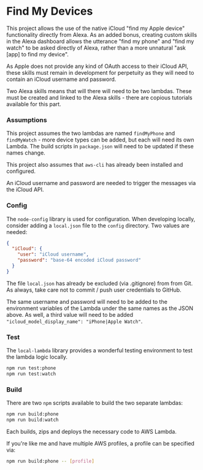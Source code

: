 # Find My Devices
This project allows the use of the native iCloud "find my Apple device" functionality directly from Alexa. As an added bonus, creating custom skills in the Alexa dashboard allows the utterance "find my phone" and "find my watch" to be asked directly of Alexa, rather than a more unnatural "ask [app] to find my device".  

As Apple does not provide any kind of OAuth access to their iCloud API, these skills must remain in development for perpetuity as they will need to contain an iCloud username and password.  

Two Alexa skills means that will there will need to be two lambdas. These must be created and linked to the Alexa skills - there are copious tutorials available for this part. 

### Assumptions

This project assumes the two lambdas are named `findMyPhone` and `findMyWatch` - more device types can be added, but each will need its own Lambda. The build scripts in `package.json` will need to be updated if these names change. 

This project also assumes that `aws-cli` has already been installed and configured.

An iCloud username and password are needed to trigger the messages via the iCloud API. 

### Config

The `node-config` library is used for configuration. When developing locally, consider adding a `local.json` file to the `config` directory. Two values are needed:
```json
{
  "iCloud": {
    "user": "iCloud username",
    "password": "base-64 encoded iCloud password"
  }
}
```
The file `local.json` has already be excluded (via .gitignore) from from Git. As always, take care not to commit / push user credentials to GitHub.

The same username and password will need to be added to the environment variables of the Lambda under the same names as the JSON above. As well, a third value will need to be added `"icloud_model_display_name": "iPhone|Apple Watch"`. 
### Test

The `local-lambda` library provides a wonderful testing environment to test the lambda logic locally.

```bash
npm run test:phone
npm run test:watch
```

### Build

There are two `npm` scripts available to build the two separate lambdas:
```bash
npm run build:phone
npm run build:watch
```
Each builds, zips and deploys the necessary code to AWS Lambda.

If you're like me and have multiple AWS profiles, a profile can be specified via:
```bash
npm run build:phone -- [profile]
``` 